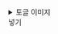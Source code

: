 <details><summary>토글 이미지<br>넣기</summary>  
  
  ㅋㅋㅋㅋㅋㅋㅋㅋㅋㅋㅋㅋㅋ  
ㄸㄸㄸㄸㄸㄸㄸㄸㄸㄸㄸㄸㄸ  
ㄴㄴㄴㄴㄴㄴㄴㄴㄴㄴㄴㄴㄴ  
1. ㄴㅁㄹㄴㅇㅁㄹㄴ  
   1. 11111111111111111  
      1. 333333333333333333  
         1. 4444444444444444  
   1. 22222222222222222  
1. ㄴㅇㄹㅇㄴㄹㄴㅇㄹㄴㅇ  
1. ㄴㄹㄴㅇㄹㄴ  
  
ㄴㄹㅇㄴㄹㅇㄴㄹㅇㄴㄹ  
![IMAGE](https://raw.githubusercontent.com/nogi-bot/resources/main/superpil0220/images/e5385479-a416-418f-baed-913b6a931677-demo_image.jpg)  
아래는 테이블  
|1<br><br>`코드`<br>|2<br><br><ins>_**ㅋㅋㅋㅋ**_</ins><br>|  
|:---|:---|
|3<br>하하하하하하하하핳<br>|4<br>|  
|5<br>|6ㄴㄹㄴㅁㄹㅁㄴㅇ<br>|  
</details>  
